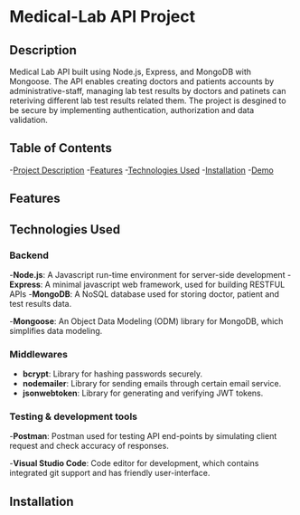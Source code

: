 # Medical-Lab API Project

## Description
Medical Lab API built using Node.js, Express, and MongoDB with Mongoose. The API enables creating doctors and patients accounts by administrative-staff, managing lab test results by doctors and patinets can reteriving different lab test results related them. The project is desgined to be secure by implementing authentication, authorization and data validation.

## Table of Contents
-[Project Description](#description)
-[Features](#features)
-[Technologies Used](#technologies-used)
-[Installation](#installation)
-[Demo](#demo)

## Features

## Technologies Used

### Backend
-**Node.js**: A Javascript run-time environment for server-side development
-**Express**: A minimal javascript web framework, used for building RESTFUL APIs
-**MongoDB**: A NoSQL database used for storing doctor, patient and test results data.

-**Mongoose**: An Object Data Modeling (ODM) library for MongoDB, which simplifies data modeling.

### Middlewares
- **bcrypt**: Library for hashing passwords securely.
- **nodemailer**: Library for sending emails through certain email service.
- **jsonwebtoken**: Library for generating and verifying JWT tokens.

### Testing & development tools

-**Postman**: Postman used for testing API end-points by simulating client request and check accuracy of responses.

-**Visual Studio Code**: Code editor for development, which contains integrated git support and has friendly user-interface.

## Installation